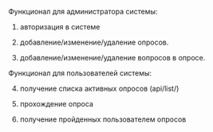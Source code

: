 
Функционал для администратора системы:

1) авторизация в системе 


3) добавление/изменение/удаление опросов. 


5) добавление/изменение/удаление вопросов в опросе.



Функционал для пользователей системы:

4) получение списка активных опросов (api/list/)


6) прохождение опроса


8) получение пройденных пользователем опросов 


